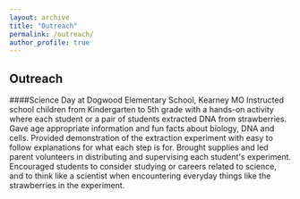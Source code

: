 ```yaml
---
layout: archive
title: "Outreach"
permalink: /outreach/
author_profile: true
---
```

## **Outreach**  

####Science Day at Dogwood Elementary School, Kearney MO
Instructed school children from Kindergarten to 5th grade with a hands-on activity where each student or a pair of students extracted DNA from strawberries. Gave age appropriate information and fun facts about biology, DNA and cells. Provided demonstration of the extraction experiment with easy to follow explanations for what each step is for. Brought supplies and led parent volunteers in distributing and supervising each student's experiment. Encouraged students to consider studying or careers related to science, and to think like a scientist when encountering everyday things like the strawberries in the experiment.

